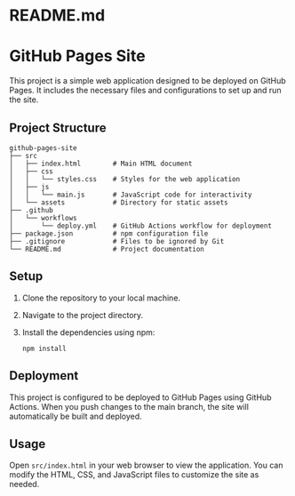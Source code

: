 # README.md

# GitHub Pages Site

This project is a simple web application designed to be deployed on GitHub Pages. It includes the necessary files and configurations to set up and run the site.

## Project Structure

```
github-pages-site
├── src
│   ├── index.html        # Main HTML document
│   ├── css
│   │   └── styles.css    # Styles for the web application
│   ├── js
│   │   └── main.js       # JavaScript code for interactivity
│   └── assets            # Directory for static assets
├── .github
│   └── workflows
│       └── deploy.yml    # GitHub Actions workflow for deployment
├── package.json          # npm configuration file
├── .gitignore            # Files to be ignored by Git
└── README.md             # Project documentation
```

## Setup

1. Clone the repository to your local machine.
2. Navigate to the project directory.
3. Install the dependencies using npm:

   ```
   npm install
   ```

## Deployment

This project is configured to be deployed to GitHub Pages using GitHub Actions. When you push changes to the main branch, the site will automatically be built and deployed.

## Usage

Open `src/index.html` in your web browser to view the application. You can modify the HTML, CSS, and JavaScript files to customize the site as needed.